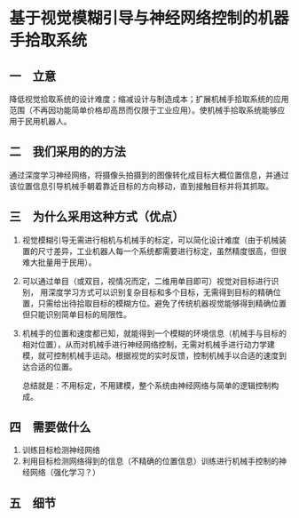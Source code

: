 # 基于视觉模糊引导与神经网络控制的机器手拾取系统

## 一　立意

降低视觉拾取系统的设计难度；缩减设计与制造成本；扩展机械手拾取系统的应用范围（不再因功能简单价格却高昂而仅限于工业应用）。使机械手拾取系统能够应用于民用机器人。

## 二　我们采用的的方法

通过深度学习神经网络，将摄像头拍摄到的图像转化成目标大概位置信息，并通过该位置信息引导机械手朝着靠近目标的方向移动，直到接触目标并将其抓取。

## 三　为什么采用这种方式（优点）

1. 视觉模糊引导无需进行相机与机械手的标定，可以简化设计难度（由于机械装置的尺寸差异，工业机器人每一个系统都需要进行标定，虽然精度很高，但很难大批量用于民用）。

2. 可以通过单目（或双目，视情况而定，二维用单目即可）视觉对目标进行识别， 用深度学习方式可以识别复杂目标和多个目标，无需得到目标的精确位置，只需给出待拾取目标的模糊方位。避免了传统机器视觉能够得到精确位置但只能识别简单目标的局限性。

3. 机械手的位置和速度都已知，就能得到一个模糊的环境信息（机械手与目标的相对位置），从而对机械手进行神经网络控制，无需对机械手进行动力学建模，就可控制机械手运动。根据视觉的实时反馈，控制机械手以合适的速度到达合适的位置。

   总结就是：不用标定，不用建模，整个系统由神经网络与简单的逻辑控制构成。

## 四　需要做什么

1. 训练目标检测神经网络
2. 利用目标检测网络得到的信息（不精确的位置信息）训练进行机械手控制的神经网络（强化学习？）

## 五　细节




